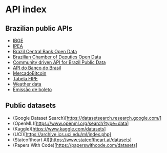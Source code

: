 # API index

## Brazilian public APIs

- [IBGE](https://servicodados.ibge.gov.br/api/docs/)
- [IPEA](http://www.ipeadata.gov.br/api/)
- [Brazil Central Bank Open Data](https://dadosabertos.bcb.gov.br/)
- [Brazilian Chamber of Deputies Open Data](https://dadosabertos.camara.leg.br/swagger/api.html)
- [Community driven API for Brazil Public Data](https://brasilapi.com.br/)
- [API do Banco do Brasil](https://developers.bb.com.br/home)
- [MercadoBitcoin](https://www.mercadobitcoin.net/api-doc/)
- [Tabela FIPE](https://deividfortuna.github.io/fipe/)
- [Weather data](https://hgbrasil.com/status/weather)
- [Emissão de boleto](https://boleto.cloud)


## Public datasets

- (Google Dataset Search)[https://datasetsearch.research.google.com/]
- (OpenML)[https://www.openml.org/search?type=data]
- (Kaggle)[https://www.kaggle.com/datasets]
- (UCI)[https://archive.ics.uci.edu/ml/index.php]
- (Stateoftheart AI)[https://www.stateoftheart.ai/datasets]
- (Papers With Code)[https://paperswithcode.com/datasets]